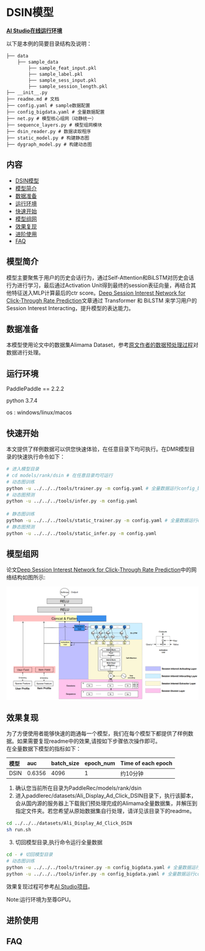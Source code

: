 # DSIN模型

**[AI Studio在线运行环境](https://aistudio.baidu.com/aistudio/projectdetail/3850087)**

以下是本例的简要目录结构及说明： 

```
├── data
    ├── sample_data
        ├── sample_feat_input.pkl
        ├── sample_label.pkl
        ├── sample_sess_input.pkl
        ├── sample_session_length.pkl
├── __init__.py
├── readme.md # 文档
├── config.yaml # sample数据配置
├── config_bigdata.yaml # 全量数据配置
├── net.py # 模型核心组网（动静统一）
├── sequence_layers.py # 模型组网模块
├── dsin_reader.py # 数据读取程序
├── static_model.py # 构建静态图
├── dygraph_model.py # 构建动态图

```

## 内容

- [DSIN模型](#dsin模型)
- [模型简介](#模型简介)
- [数据准备](#数据准备)
- [运行环境](#运行环境)
- [快速开始](#快速开始)
- [模型组网](#模型组网)
- [效果复现](#效果复现)
- [进阶使用](#进阶使用)
- [FAQ](#FAQ)

## 模型简介
模型主要聚焦于用户的历史会话行为，通过Self-Attention和BiLSTM对历史会话行为进行学习，最后通过Activation Unit得到最终的session表征向量，再结合其他特征送入MLP计算最后的ctr score。[Deep Session Interest Network for Click-Through Rate Prediction](https://arxiv.org/pdf/1905.06482v1.pdf)文章通过 Transformer 和 BiLSTM 来学习用户的 Session Interest Interacting，提升模型的表达能力。

## 数据准备
本模型使用论文中的数据集Alimama Dataset，参考[原文作者的数据预处理过程](https://github.com/shenweichen/DSIN/tree/master/code)对数据进行处理。

## 运行环境
PaddlePaddle == 2.2.2

python 3.7.4

os : windows/linux/macos 

## 快速开始
本文提供了样例数据可以供您快速体验，在任意目录下均可执行。在DMR模型目录的快速执行命令如下： 
```bash
# 进入模型目录
# cd models/rank/dsin # 在任意目录均可运行
# 动态图训练
python -u ../../../tools/trainer.py -m config.yaml # 全量数据运行config_bigdata.yaml 
# 动态图预测
python -u ../../../tools/infer.py -m config.yaml 

# 静态图训练
python -u ../../../tools/static_trainer.py -m config.yaml # 全量数据运行config_bigdata.yaml 
# 静态图预测
python -u ../../../tools/static_infer.py -m config.yaml 
``` 

## 模型组网
论文[Deep Session Interest Network for Click-Through Rate Prediction](https://arxiv.org/pdf/1905.06482v1.pdf)中的网络结构如图所示:  
<p align="center">
<img align="center" src="../../../doc/imgs/dsin.png">
<p>

## 效果复现 
为了方便使用者能够快速的跑通每一个模型，我们在每个模型下都提供了样例数据。如果需要复现readme中的效果,请按如下步骤依次操作即可。  
在全量数据下模型的指标如下：

| 模型 | auc | batch_size | epoch_num | Time of each epoch |
| :------| :------ | :------ | :------| :------ | 
| DSIN | 0.6356 | 4096 | 1 | 约10分钟 |

1. 确认您当前所在目录为PaddleRec/models/rank/dsin  
2. 进入paddlerec/datasets/Ali_Display_Ad_Click_DSIN目录下，执行该脚本，会从国内源的服务器上下载我们预处理完成的Alimama全量数据集，并解压到指定文件夹。若您希望从原始数据集自行处理，请详见该目录下的readme。

``` bash
cd ../../../datasets/Ali_Display_Ad_Click_DSIN
sh run.sh
```
3. 切回模型目录,执行命令运行全量数据

```bash
cd - # 切回模型目录
# 动态图训练
python -u ../../../tools/trainer.py -m config_bigdata.yaml # 全量数据运行config_bigdata.yaml 
python -u ../../../tools/infer.py -m config_bigdata.yaml # 全量数据运行config_bigdata.yaml
```

效果复现过程可参考[AI Studio项目](https://aistudio.baidu.com/aistudio/projectdetail/3850087)。

Note:运行环境为至尊GPU。

## 进阶使用
  
## FAQ
